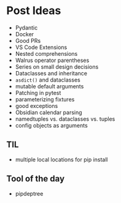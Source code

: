 
# Post Ideas

- Pydantic
- Docker
- Good PRs
- VS Code Extensions
- Nested comprehensions
- Walrus operator parentheses
- Series on small design decisions
- Dataclasses and inheritance
- `asdict()` and dataclasses
- mutable default arguments
- Patching in pytest
- parameterizing fixtures
- good exceptions
- Obsidian calendar parsing
- namedtuples vs. dataclasses vs. tuples
- config objects as arguments

## TIL

- multiple local locations for pip install

## Tool of the day

- pipdeptree
